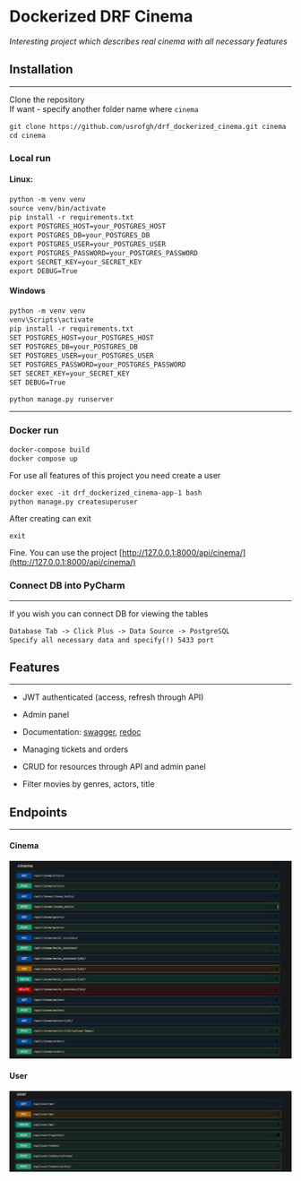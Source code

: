 # Dockerized DRF Cinema
<i>Interesting project which describes real cinema with all necessary features</i>

## Installation
<hr>

Clone the repository <br>
If want - specify another folder name where `cinema`

```shell
git clone https://github.com/usrofgh/drf_dockerized_cinema.git cinema
cd cinema
```

### Local run
#### Linux:
```shell
python -m venv venv
source venv/bin/activate
pip install -r requirements.txt
export POSTGRES_HOST=your_POSTGRES_HOST
export POSTGRES_DB=your_POSTGRES_DB
export POSTGRES_USER=your_POSTGRES_USER
export POSTGRES_PASSWORD=your_POSTGRES_PASSWORD
export SECRET_KEY=your_SECRET_KEY
export DEBUG=True
```

#### Windows
```shell
python -m venv venv
venv\Scripts\activate
pip install -r requirements.txt
SET POSTGRES_HOST=your_POSTGRES_HOST
SET POSTGRES_DB=your_POSTGRES_DB
SET POSTGRES_USER=your_POSTGRES_USER
SET POSTGRES_PASSWORD=your_POSTGRES_PASSWORD
SET SECRET_KEY=your_SECRET_KEY
SET DEBUG=True
```

```shell
python manage.py runserver
```
<hr>

### Docker run

```shell
docker-compose build
docker compose up
```
For use all features of this project you need create a user
```shell
docker exec -it drf_dockerized_cinema-app-1 bash
python manage.py createsuperuser
```
After creating can exit
```shell
exit
```
Fine. You can use the project
[http://127.0.0.1:8000/api/cinema/](http://127.0.0.1:8000/api/cinema/)

### Connect DB into PyCharm

<hr>
If you wish you can connect DB for viewing the tables
<br>

```
Database Tab -> Click Plus -> Data Source -> PostgreSQL
Specify all necessary data and specify(!) 5433 port
```

## Features

<hr>

- JWT authenticated (access, refresh through API)
- Admin panel
- Documentation: [swagger](http://127.0.0.1:8000/api/doc/swagger/), [redoc](http://127.0.0.1:8000/api/doc/redoc/)</li>

- Managing tickets and orders
- CRUD for resources through API and admin panel
- Filter movies by genres, actors, title


## Endpoints
<hr>

#### Cinema
![cinema_demo_swagger.png](cinema_demo_swagger.png)

#### User
![user_demo_swagger.png](user_demo_swagger.png)